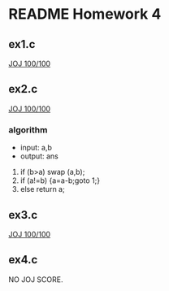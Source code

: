 # README Homework 4

## ex1.c

[JOJ 100/100](https://joj.sjtu.edu.cn/d/vg101_fall_2020_manuel/records/5f885063229b1b0006f119a3)

## ex2.c

[JOJ 100/100](https://joj.sjtu.edu.cn/d/vg101_fall_2020_manuel/records/5f888871229b1b0006f11eb6)

### algorithm

- input: a,b
- output: ans

1. if (b>a) swap (a,b);
2. if (a!=b) {a=a-b;goto 1;}
3. else return a;

## ex3.c

[JOJ 100/100](https://joj.sjtu.edu.cn/d/vg101_fall_2020_manuel/records/5f8894f9229b1b0006f11ec5)

## ex4.c

NO JOJ SCORE.